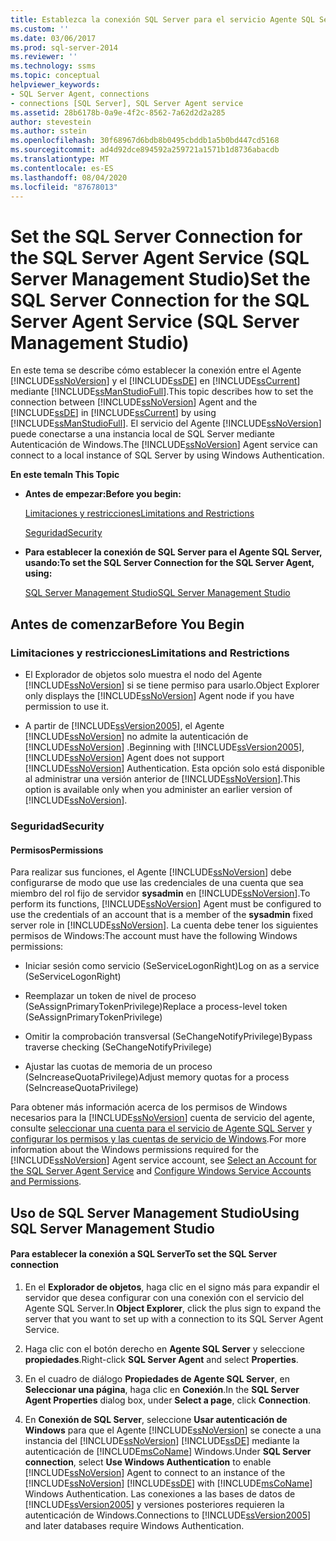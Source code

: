 ```yaml
---
title: Establezca la conexión SQL Server para el servicio Agente SQL Server (SQL Server Management Studio) | Microsoft Docs
ms.custom: ''
ms.date: 03/06/2017
ms.prod: sql-server-2014
ms.reviewer: ''
ms.technology: ssms
ms.topic: conceptual
helpviewer_keywords:
- SQL Server Agent, connections
- connections [SQL Server], SQL Server Agent service
ms.assetid: 28b6178b-0a9e-4f2c-8562-7a62d2d2a285
author: stevestein
ms.author: sstein
ms.openlocfilehash: 30f68967d6bdb8b0495cbddb1a5b0bd447cd5168
ms.sourcegitcommit: ad4d92dce894592a259721a1571b1d8736abacdb
ms.translationtype: MT
ms.contentlocale: es-ES
ms.lasthandoff: 08/04/2020
ms.locfileid: "87678013"
---
```

# <a name="set-the-sql-server-connection-for-the-sql-server-agent-service-sql-server-management-studio"></a><span data-ttu-id="c847d-102">Set the SQL Server Connection for the SQL Server Agent Service (SQL Server Management Studio)</span><span class="sxs-lookup"><span data-stu-id="c847d-102">Set the SQL Server Connection for the SQL Server Agent Service (SQL Server Management Studio)</span></span>
  <span data-ttu-id="c847d-103">En este tema se describe cómo establecer la conexión entre el Agente [!INCLUDE[ssNoVersion](../../includes/ssnoversion-md.md)] y el [!INCLUDE[ssDE](../../includes/ssde-md.md)] en [!INCLUDE[ssCurrent](../../includes/sscurrent-md.md)] mediante [!INCLUDE[ssManStudioFull](../../includes/ssmanstudiofull-md.md)].</span><span class="sxs-lookup"><span data-stu-id="c847d-103">This topic describes how to set the connection between [!INCLUDE[ssNoVersion](../../includes/ssnoversion-md.md)] Agent and the [!INCLUDE[ssDE](../../includes/ssde-md.md)] in [!INCLUDE[ssCurrent](../../includes/sscurrent-md.md)] by using [!INCLUDE[ssManStudioFull](../../includes/ssmanstudiofull-md.md)].</span></span> <span data-ttu-id="c847d-104">El servicio del Agente [!INCLUDE[ssNoVersion](../../includes/ssnoversion-md.md)] puede conectarse a una instancia local de SQL Server mediante Autenticación de Windows.</span><span class="sxs-lookup"><span data-stu-id="c847d-104">The [!INCLUDE[ssNoVersion](../../includes/ssnoversion-md.md)] Agent service can connect to a local instance of SQL Server by using Windows Authentication.</span></span>  
  
 <span data-ttu-id="c847d-105">**En este tema**</span><span class="sxs-lookup"><span data-stu-id="c847d-105">**In This Topic**</span></span>  
  
-   <span data-ttu-id="c847d-106">**Antes de empezar:**</span><span class="sxs-lookup"><span data-stu-id="c847d-106">**Before you begin:**</span></span>  
  
     [<span data-ttu-id="c847d-107">Limitaciones y restricciones</span><span class="sxs-lookup"><span data-stu-id="c847d-107">Limitations and Restrictions</span></span>](#Restrictions)  
  
     [<span data-ttu-id="c847d-108">Seguridad</span><span class="sxs-lookup"><span data-stu-id="c847d-108">Security</span></span>](#Security)  
  
-   <span data-ttu-id="c847d-109">**Para establecer la conexión de SQL Server para el Agente SQL Server, usando:**</span><span class="sxs-lookup"><span data-stu-id="c847d-109">**To set the SQL Server Connection for the SQL Server Agent, using:**</span></span>  
  
     [<span data-ttu-id="c847d-110">SQL Server Management Studio</span><span class="sxs-lookup"><span data-stu-id="c847d-110">SQL Server Management Studio</span></span>](#SSMSProcedure)  
  
##  <a name="before-you-begin"></a><a name="BeforeYouBegin"></a> <span data-ttu-id="c847d-111">Antes de comenzar</span><span class="sxs-lookup"><span data-stu-id="c847d-111">Before You Begin</span></span>  
  
###  <a name="limitations-and-restrictions"></a><a name="Restrictions"></a> <span data-ttu-id="c847d-112">Limitaciones y restricciones</span><span class="sxs-lookup"><span data-stu-id="c847d-112">Limitations and Restrictions</span></span>  
  
-   <span data-ttu-id="c847d-113">El Explorador de objetos solo muestra el nodo del Agente [!INCLUDE[ssNoVersion](../../includes/ssnoversion-md.md)] si se tiene permiso para usarlo.</span><span class="sxs-lookup"><span data-stu-id="c847d-113">Object Explorer only displays the [!INCLUDE[ssNoVersion](../../includes/ssnoversion-md.md)] Agent node if you have permission to use it.</span></span>  
  
-   <span data-ttu-id="c847d-114">A partir de [!INCLUDE[ssVersion2005](../../includes/ssversion2005-md.md)], el Agente [!INCLUDE[ssNoVersion](../../includes/ssnoversion-md.md)] no admite la autenticación de [!INCLUDE[ssNoVersion](../../includes/ssnoversion-md.md)] .</span><span class="sxs-lookup"><span data-stu-id="c847d-114">Beginning with [!INCLUDE[ssVersion2005](../../includes/ssversion2005-md.md)], [!INCLUDE[ssNoVersion](../../includes/ssnoversion-md.md)] Agent does not support [!INCLUDE[ssNoVersion](../../includes/ssnoversion-md.md)] Authentication.</span></span> <span data-ttu-id="c847d-115">Esta opción solo está disponible al administrar una versión anterior de [!INCLUDE[ssNoVersion](../../includes/ssnoversion-md.md)].</span><span class="sxs-lookup"><span data-stu-id="c847d-115">This option is available only when you administer an earlier version of [!INCLUDE[ssNoVersion](../../includes/ssnoversion-md.md)].</span></span>  
  
###  <a name="security"></a><a name="Security"></a> <span data-ttu-id="c847d-116">Seguridad</span><span class="sxs-lookup"><span data-stu-id="c847d-116">Security</span></span>  
  
####  <a name="permissions"></a><a name="Permissions"></a> <span data-ttu-id="c847d-117">Permisos</span><span class="sxs-lookup"><span data-stu-id="c847d-117">Permissions</span></span>  
 <span data-ttu-id="c847d-118">Para realizar sus funciones, el Agente [!INCLUDE[ssNoVersion](../../includes/ssnoversion-md.md)] debe configurarse de modo que use las credenciales de una cuenta que sea miembro del rol fijo de servidor **sysadmin** en [!INCLUDE[ssNoVersion](../../includes/ssnoversion-md.md)].</span><span class="sxs-lookup"><span data-stu-id="c847d-118">To perform its functions, [!INCLUDE[ssNoVersion](../../includes/ssnoversion-md.md)] Agent must be configured to use the credentials of an account that is a member of the **sysadmin** fixed server role in [!INCLUDE[ssNoVersion](../../includes/ssnoversion-md.md)].</span></span> <span data-ttu-id="c847d-119">La cuenta debe tener los siguientes permisos de Windows:</span><span class="sxs-lookup"><span data-stu-id="c847d-119">The account must have the following Windows permissions:</span></span>  
  
-   <span data-ttu-id="c847d-120">Iniciar sesión como servicio (SeServiceLogonRight)</span><span class="sxs-lookup"><span data-stu-id="c847d-120">Log on as a service (SeServiceLogonRight)</span></span>  
  
-   <span data-ttu-id="c847d-121">Reemplazar un token de nivel de proceso (SeAssignPrimaryTokenPrivilege)</span><span class="sxs-lookup"><span data-stu-id="c847d-121">Replace a process-level token (SeAssignPrimaryTokenPrivilege)</span></span>  
  
-   <span data-ttu-id="c847d-122">Omitir la comprobación transversal (SeChangeNotifyPrivilege)</span><span class="sxs-lookup"><span data-stu-id="c847d-122">Bypass traverse checking (SeChangeNotifyPrivilege)</span></span>  
  
-   <span data-ttu-id="c847d-123">Ajustar las cuotas de memoria de un proceso (SeIncreaseQuotaPrivilege)</span><span class="sxs-lookup"><span data-stu-id="c847d-123">Adjust memory quotas for a process (SeIncreaseQuotaPrivilege)</span></span>  
  
 <span data-ttu-id="c847d-124">Para obtener más información acerca de los permisos de Windows necesarios para la [!INCLUDE[ssNoVersion](../../includes/ssnoversion-md.md)] cuenta de servicio del agente, consulte [seleccionar una cuenta para el servicio de Agente SQL Server](select-an-account-for-the-sql-server-agent-service.md) y [configurar los permisos y las cuentas de servicio de Windows](../../database-engine/configure-windows/configure-windows-service-accounts-and-permissions.md).</span><span class="sxs-lookup"><span data-stu-id="c847d-124">For more information about the Windows permissions required for the [!INCLUDE[ssNoVersion](../../includes/ssnoversion-md.md)] Agent service account, see [Select an Account for the SQL Server Agent Service](select-an-account-for-the-sql-server-agent-service.md) and [Configure Windows Service Accounts and Permissions](../../database-engine/configure-windows/configure-windows-service-accounts-and-permissions.md).</span></span>  
  
##  <a name="using-sql-server-management-studio"></a><a name="SSMSProcedure"></a> <span data-ttu-id="c847d-125">Uso de SQL Server Management Studio</span><span class="sxs-lookup"><span data-stu-id="c847d-125">Using SQL Server Management Studio</span></span>  
  
#### <a name="to-set-the-sql-server-connection"></a><span data-ttu-id="c847d-126">Para establecer la conexión a SQL Server</span><span class="sxs-lookup"><span data-stu-id="c847d-126">To set the SQL Server connection</span></span>  
  
1.  <span data-ttu-id="c847d-127">En el **Explorador de objetos**, haga clic en el signo más para expandir el servidor que desea configurar con una conexión con el servicio del Agente SQL Server.</span><span class="sxs-lookup"><span data-stu-id="c847d-127">In **Object Explorer**, click the plus sign to expand the server that you want to set up with a connection to its SQL Server Agent Service.</span></span>  
  
2.  <span data-ttu-id="c847d-128">Haga clic con el botón derecho en **Agente SQL Server** y seleccione **propiedades**.</span><span class="sxs-lookup"><span data-stu-id="c847d-128">Right-click **SQL Server Agent** and select **Properties**.</span></span>  
  
3.  <span data-ttu-id="c847d-129">En el cuadro de diálogo **Propiedades de Agente SQL Server**, en **Seleccionar una página**, haga clic en **Conexión**.</span><span class="sxs-lookup"><span data-stu-id="c847d-129">In the **SQL Server Agent Properties** dialog box, under **Select a page**, click **Connection**.</span></span>  
  
4.  <span data-ttu-id="c847d-130">En **Conexión de SQL Server**, seleccione **Usar autenticación de Windows** para que el Agente [!INCLUDE[ssNoVersion](../../includes/ssnoversion-md.md)] se conecte a una instancia del [!INCLUDE[ssNoVersion](../../includes/ssnoversion-md.md)] [!INCLUDE[ssDE](../../includes/ssde-md.md)] mediante la autenticación de [!INCLUDE[msCoName](../../includes/msconame-md.md)] Windows.</span><span class="sxs-lookup"><span data-stu-id="c847d-130">Under **SQL Server connection**, select **Use Windows Authentication** to enable [!INCLUDE[ssNoVersion](../../includes/ssnoversion-md.md)] Agent to connect to an instance of the [!INCLUDE[ssNoVersion](../../includes/ssnoversion-md.md)] [!INCLUDE[ssDE](../../includes/ssde-md.md)] with [!INCLUDE[msCoName](../../includes/msconame-md.md)] Windows Authentication.</span></span> <span data-ttu-id="c847d-131">Las conexiones a las bases de datos de [!INCLUDE[ssVersion2005](../../includes/ssversion2005-md.md)] y versiones posteriores requieren la autenticación de Windows.</span><span class="sxs-lookup"><span data-stu-id="c847d-131">Connections to [!INCLUDE[ssVersion2005](../../includes/ssversion2005-md.md)] and later databases require Windows Authentication.</span></span>  
  
  
